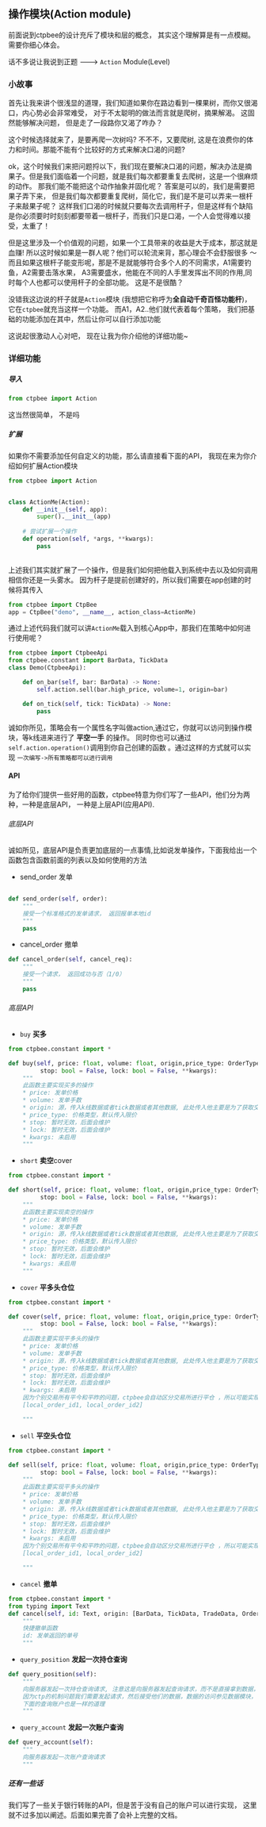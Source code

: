 ## 操作模块(Action module)

前面说到ctpbee的设计充斥了模块和层的概念， 其实这个理解算是有一点模糊。需要你细心体会。

话不多说让我说到正题 ---> `Action` Module(Level)

### 小故事
首先让我来讲个很浅显的道理，我们知道如果你在路边看到一棵果树，而你又很渴口，内心势必会非常难受，
对于不太聪明的做法而言就是爬树，摘果解渴。 这固然能够解决问题， 但是走了一段路你又渴了咋办？ 

这个时候选择就来了，是要再爬一次树吗? 不不不，又要爬树, 这是在浪费你的体力和时间。那能不能有个比较好的方式来解决口渴的问题?

ok，这个时候我们来把问题捋以下，我们现在要解决口渴的问题，解决办法是摘果子。但是我们面临着一个问题，就是我们每次都要重复去爬树，这是一个很麻烦的动作。
那我们能不能把这个动作抽象并固化呢？ 答案是可以的，我们是需要把果子弄下来， 但是我们每次都要重复爬树，简化它，我们是不是可以弄来一根杆子来敲果子呢？ 
这样我们口渴的时候就只要每次去调用杆子，但是这样有个缺陷是你必须要时时刻刻都要带着一根杆子，而我们只是口渴，一个人会觉得难以接受，太重了！

但是这里涉及一个价值观的问题，如果一个工具带来的收益是大于成本，那这就是血赚! 所以这时候如果是一群人呢？他们可以轮流来背，那心理会不会舒服很多 ～ 而且如果这根杆子能变形呢，那是不是就能够符合多个人的不同需求，A1需要钓鱼，A2需要击落水果，
A3需要盛水，他能在不同的人手里发挥出不同的作用,同时每个人也都可以使用杆子的全部功能。 这是不是很酷？

没错我这边说的杆子就是`Action`模块 (我想把它称呼为**全自动千奇百怪功能杆**)，它在`ctpbee`就充当这样一个功能。 而A1，A2..他们就代表着每个策略， 我们把基础的功能添加在其中，然后让你可以自行添加功能

这说起很激动人心对吧， 现在让我为你介绍他的详细功能~

### 详细功能

#####  导入
```python
from ctpbee import Action
```
这当然很简单， 不是吗 

##### 扩展
如果你不需要添加任何自定义的功能，那么请直接看下面的API， 我现在来为你介绍如何扩展Action模块
```python
from ctpbee import Action


class ActionMe(Action):
    def __init__(self, app):
        super().__init__(app)
        
    # 尝试扩展一个操作 
    def operation(self, *args, **kwargs):
        pass
    
```
上述我们其实就扩展了一个操作，但是我们如何把他载入到系统中去以及如何调用相信你还是一头雾水。
因为杆子是提前创建好的，所以我们需要在app创建的时候将其传入 
```python
from ctpbee import CtpBee
app = CtpBee("demo", __name__, action_class=ActionMe)
```
通过上述代码我们就可以讲`ActionMe`载入到核心App中，那我们在策略中如何进行使用呢？ 
```python
from ctpbee import CtpbeeApi
from ctpbee.constant import BarData, TickData
class Demo(CtpbeeApi):

    def on_bar(self, bar: BarData) -> None:
        self.action.sell(bar.high_price, volume=1, origin=bar)

    def on_tick(self, tick: TickData) -> None:
        pass
```

诚如你所见，策略会有一个属性名字叫做action,通过它，你就可以访问到操作模块，等k线进来进行了 **平空一手** 的操作。
同时你也可以通过`self.action.operation()`调用到你自己创建的函数 。通过这样的方式就可以实现 `一次编写->所有策略都可以进行调用`

#### API
为了给你们提供一些好用的函数，ctpbee特意为你们写了一些API，他们分为两种，一种是底层API， 一种是上层API(应用API).


###### 底层API

诚如所见，底层API是负责更加底层的一点事情,比如说发单操作，下面我给出一个函数包含函数前面的列表以及如何使用的方法 

- send_order   发单

```python

def send_order(self, order):
    """
    接受一个标准格式的发单请求， 返回报单本地id
    """
    pass

```


- cancel_order   撤单

```python
def cancel_order(self, cancel_req):
    """
    接受一个请求， 返回成功与否（1/0）
    """
    pass
```

###### 高层API

- `buy`   **买多**

```python
from ctpbee.constant import *

def buy(self, price: float, volume: float, origin,price_type: OrderType = OrderType.LIMIT,
         stop: bool = False, lock: bool = False, **kwargs):
    """
    此函数主要实现买多的操作
    * price: 发单价格
    * volume: 发单手数
    * origin: 源，传入k线数据或者tick数据或者其他数据, 此处传入他主要是为了获取交易所代码
    * price_type: 价格类型，默认传入限价
    * stop: 暂时无效，后面会维护
    * lock: 暂时无效，后面会维护
    * kwargs: 未启用
    """
```

- `short` **卖空**cover

```python
from ctpbee.constant import *

def short(self, price: float, volume: float, origin,price_type: OrderType = OrderType.LIMIT,
         stop: bool = False, lock: bool = False, **kwargs):
    """
    此函数主要实现卖空的操作
    * price: 发单价格
    * volume: 发单手数
    * origin: 源，传入k线数据或者tick数据或者其他数据, 此处传入他主要是为了获取交易所代码
    * price_type: 价格类型，默认传入限价
    * stop: 暂时无效，后面会维护
    * lock: 暂时无效，后面会维护
    * kwargs: 未启用
    """
```

- `cover` **平多头仓位**

```python
from ctpbee.constant import *

def cover(self, price: float, volume: float, origin,price_type: OrderType = OrderType.LIMIT,
         stop: bool = False, lock: bool = False, **kwargs):
    """
    此函数主要实现平多头的操作
    * price: 发单价格
    * volume: 发单手数
    * origin: 源，传入k线数据或者tick数据或者其他数据, 此处传入他主要是为了获取交易所代码
    * price_type: 价格类型，默认传入限价
    * stop: 暂时无效，后面会维护
    * lock: 暂时无效，后面会维护
    * kwargs: 未启用
    因为个别交易所有平今和平昨的问题，ctpbee会自动区分交易所进行平仓 ，所以可能实现一个平仓请求会发送两次平仓操作，所以它返回的是一个列表
    [local_order_id1, local_order_id2]

    """
```


- `sell` **平空头仓位**

```python
from ctpbee.constant import *

def sell(self, price: float, volume: float, origin,price_type: OrderType = OrderType.LIMIT,
         stop: bool = False, lock: bool = False, **kwargs):
    """
    此函数主要实现平多头的操作
    * price: 发单价格
    * volume: 发单手数
    * origin: 源，传入k线数据或者tick数据或者其他数据, 此处传入他主要是为了获取交易所代码
    * price_type: 价格类型，默认传入限价
    * stop: 暂时无效，后面会维护
    * lock: 暂时无效，后面会维护
    * kwargs: 未启用
    因为个别交易所有平今和平昨的问题，ctpbee会自动区分交易所进行平仓 ，所以可能实现一个平仓请求会发送两次平仓操作，所以它返回的是一个列表
    [local_order_id1, local_order_id2]

    """
```

- `cancel`   **撤单**

```python
from ctpbee.constant import *
from typing import Text
def cancel(self, id: Text, origin: [BarData, TickData, TradeData, OrderData, PositionData] = None, **kwargs):
    """
    快捷撤单函数
    id: 发单返回的单号
    """

```
- `query_position` **发起一次持仓查询**

```python
def query_position(self):
    """
    向服务器发起一次持仓查询请求, 注意这是向服务器发起查询请求，而不是直接拿到数据，
    因为ctp的机制问题我们需要发起请求，然后接受他们的数据，数据的访问参见数据模块，
    下面的查询账户也是一样的道理
    """
```

- `query_account` **发起一次账户查询**

```python
def query_account(self):
    """
    向服务器发起一次账户查询请求
    """
```

##### 还有一些话

我们写了一些关于银行转账的API，但是苦于没有自己的账户可以进行实现， 这里就不过多加以阐述。后面如果完善了会补上完整的文档。